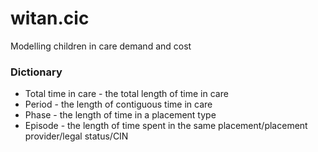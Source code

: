 # witan.cic
Modelling children in care demand and cost

### Dictionary

- Total time in care - the total length of time in care
- Period - the length of contiguous time in care
- Phase - the length of time in a placement type
- Episode - the length of time spent in the same placement/placement provider/legal status/CIN
